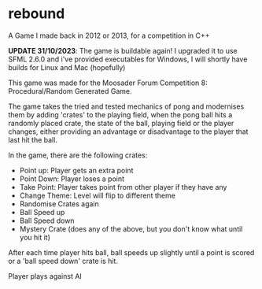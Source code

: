 # rebound
A Game I made back in 2012 or 2013, for a competition in C++

**UPDATE 31/10/2023**: The game is buildable again! I upgraded it to use SFML 2.6.0 and i've provided executables for Windows, I will shortly have builds for Linux and Mac (hopefully)

This game was made for the Moosader Forum Competition 8: Procedural/Random Generated Game. 

The game takes the tried and tested mechanics of pong and modernises them by adding 'crates' to the playing field, 
when the pong ball hits a randomly placed crate, the state of the ball, playing field or the player changes, either 
providing an advantage or disadvantage to the player that last hit the ball. 

In the game, there are the following crates: 

- Point up: Player gets an extra point 
- Point Down: Player loses a point 
- Take Point: Player takes point from other player if they have any 
- Change Theme: Level will flip to different theme 
- Randomise Crates again 
- Ball Speed up 
- Ball Speed down
- Mystery Crate (does any of the above, but you don't know what until you hit it)

After each time player hits ball, ball speeds up slightly until a point is scored or a 'ball speed down' crate is hit. 

Player plays against AI 
